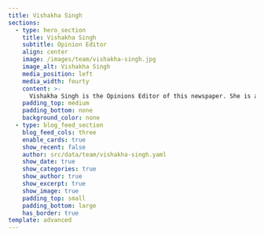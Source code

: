 ```yaml
---
title: Vishakha Singh
sections:
  - type: hero_section
    title: Vishakha Singh
    subtitle: Opinion Editor
    align: center
    image: /images/team/vishakha-singh.jpg
    image_alt: Vishakha Singh
    media_position: left
    media_width: fourty
    content: >-
      Vishakha Singh is the Opinions Editor of this newspaper. She is a sophomore at Timpany CBSE High School and aspires to be a fantasy/fiction author. She fell in love with writing not too long ago and has since won literary competition both in and out of her school and written poems, songs, articles, essays and stories. Besides being a writer, she is also a storyteller and a third-degree black belt in Karate. Other than writing, she loves arts, reading, enjoys horse-riding and tennis and is a big fan of K-pop. In her free time, you will catch her dancing and studying about a controversial topic from the news.
    padding_top: medium
    padding_bottom: none
    background_color: none
  - type: blog_feed_section
    blog_feed_cols: three
    enable_cards: true
    show_recent: false
    author: src/data/team/vishakha-singh.yaml
    show_date: true
    show_categories: true
    show_author: true
    show_excerpt: true
    show_image: true
    padding_top: small
    padding_bottom: large
    has_border: true
template: advanced
---
```

